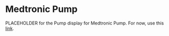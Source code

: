 # Medtronic Pump

PLACEHOLDER for the Pump display for Medtronic Pump.  For now, use this [link](../operation/loop-settings/pump-commands.md#medtronic-commands).

